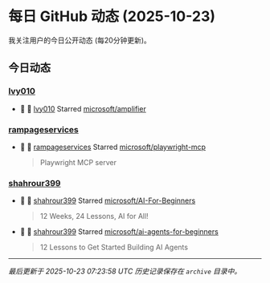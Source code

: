 # 每日 GitHub 动态 (2025-10-23)

我关注用户的今日公开动态 (每20分钟更新)。

## 今日动态

### [lvy010](https://github.com/lvy010)
- 🌟 👤 [lvy010](https://github.com/lvy010) Starred [microsoft/amplifier](https://github.com/microsoft/amplifier)

### [rampageservices](https://github.com/rampageservices)
- 🌟 👤 [rampageservices](https://github.com/rampageservices) Starred [microsoft/playwright-mcp](https://github.com/microsoft/playwright-mcp)
  > Playwright MCP server

### [shahrour399](https://github.com/shahrour399)
- 🌟 👤 [shahrour399](https://github.com/shahrour399) Starred [microsoft/AI-For-Beginners](https://github.com/microsoft/AI-For-Beginners)
  > 12 Weeks, 24 Lessons, AI for All!
- 🌟 👤 [shahrour399](https://github.com/shahrour399) Starred [microsoft/ai-agents-for-beginners](https://github.com/microsoft/ai-agents-for-beginners)
  > 12 Lessons to Get Started Building AI Agents


---
*最后更新于 2025-10-23 07:23:58 UTC*
*历史记录保存在 `archive` 目录中。*
